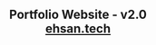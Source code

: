 <h2 align="center">
  Portfolio Website - v2.0<br/>
  <a href="https://ehsannawazportfolio-o9gjodnud-ehsan104s-projects.vercel.app/" target="_blank">ehsan.tech</a>
</h2>
